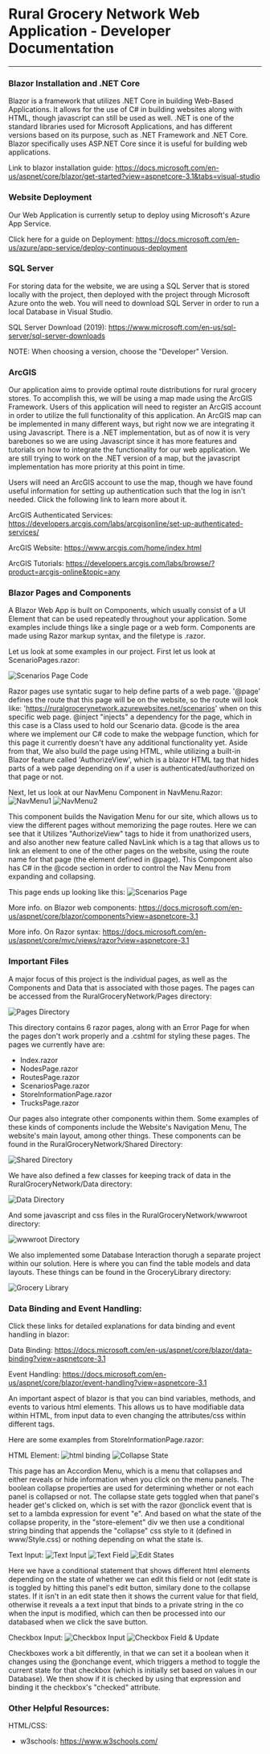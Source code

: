 # Rural Grocery Network Web Application - Developer Documentation
***
### Blazor Installation and .NET Core
Blazor is a framework that utilizes .NET Core in building Web-Based Applications. It allows for the use of
C# in building websites along with HTML, though javascript can still be used as well. .NET
is one of the standard libraries used for Microsoft Applications, and has different versions
based on its purpose, such as .NET Framework and .NET Core. Blazor specifically uses ASP.NET Core
since it is useful for building web applications.

Link to blazor installation guide: https://docs.microsoft.com/en-us/aspnet/core/blazor/get-started?view=aspnetcore-3.1&tabs=visual-studio

### Website Deployment
Our Web Application is currently setup to deploy using Microsoft's Azure App Service.

Click here for a guide on Deployment: https://docs.microsoft.com/en-us/azure/app-service/deploy-continuous-deployment

### SQL Server
For storing data for the website, we are using a SQL Server that is stored locally with the project, then deployed
with the project through Microsoft Azure onto the web. You will need to download SQL Server in order to run
a local Database in Visual Studio.

SQL Server Download (2019): https://www.microsoft.com/en-us/sql-server/sql-server-downloads

NOTE: When choosing a version, choose the "Developer" Version.

### ArcGIS
Our application aims to provide optimal route distributions for rural grocery stores. To accomplish this, we will
be using a map made using the ArcGIS Framework. Users of this application will need to register an ArcGIS account in
order to utilize the full functionality of this application. An ArcGIS map can be implemented in many different ways,
but right now we are integrating it using Javascript. There is a .NET implementation, but as of now it is very
barebones so we are using Javascript since it has more features and tutorials on how to integrate the functionality
for our web application. We are still trying to work on the .NET version of a map, but the javascript implementation
has more priority at this point in time.

Users will need an ArcGIS account to use the map, though we have found useful information for setting up authentication such that the log in isn't needed. Click the following link to learn more about it.

ArcGIS Authenticated Services: https://developers.arcgis.com/labs/arcgisonline/set-up-authenticated-services/

ArcGIS Website: https://www.arcgis.com/home/index.html

ArcGIS Tutorials: https://developers.arcgis.com/labs/browse/?product=arcgis-online&topic=any

### Blazor Pages and Components
A Blazor Web App is built on Components, which usually consist of a
UI Element that can be used repeatedly throughout your application. Some examples include
things like a single page or a web form. Components are made using Razor markup syntax, and 
the filetype is .razor.

Let us look at some examples in our project. First let us look at ScenarioPages.razor:

![Scenarios Page Code](img/scenarios-page-code.PNG)

Razor pages use syntatic sugar to help define parts of a web page. '@page' defines the route that this page will be on the website, 
so the route will look like: 'https://ruralgrocerynetwork.azurewebsites.net/scenarios' when on this specific web page. 
@inject "injects" a dependency for the page, which in this case is a Class used to hold our Scenario data. 
@code is the area where we implement our C# code to make the webpage function, which for this page 
it currently doesn't have any additional functionality yet. Aside from that, We also build the page using HTML, 
while utilizing a built-in Blazor feature called 'AuthorizeView', which is a blazor HTML tag that hides parts of a web page 
depending on if a user is authenticated/authorized on that page or not.

Next, let us look at our NavMenu Component in NavMenu.Razor:
![NavMenu1](img/nav-menu-code-1.PNG)
![NavMenu2](img/nav-menu-code-2.PNG)

This component builds the Navigation Menu for our site, which allows us to view the different pages without memorizing the page routes.
Here we can see that it Utilizes "AuthorizeView" tags to hide it from unathorized users, and also another new feature called NavLink 
which is a tag that allows us to link an element to one of the other pages on the website, using the route name for that page 
(the element defined in @page). This Component also has C# in the @code section in order to control the Nav Menu from expanding and collapsing.

This page ends up looking like this:
![Scenarios Page](img/scenarios-page.PNG)

More info. on Blazor web components: https://docs.microsoft.com/en-us/aspnet/core/blazor/components?view=aspnetcore-3.1

More info. On Razor syntax: https://docs.microsoft.com/en-us/aspnet/core/mvc/views/razor?view=aspnetcore-3.1

### Important Files
A major focus of this project is the individual pages, as well as the Components and Data that is associated with those pages.
The pages can be accessed from the RuralGroceryNetwork/Pages directory:

![Pages Directory](img/directory-pages.PNG)

This directory contains 6 razor pages, along with an Error Page for when the pages don't work properly and a .cshtml for styling these pages. 
The pages we currently have are:
- Index.razor
- NodesPage.razor
- RoutesPage.razor
- ScenariosPage.razor
- StoreInformationPage.razor
- TrucksPage.razor

Our pages also integrate other components within them. Some examples of these kinds of components include the Website's Navigation Menu, 
The website's main layout, among other things. These components can be found in the RuralGroceryNetwork/Shared Directory:

![Shared Directory](img/SharedFolderNew.PNG)

We have also defined a few classes for keeping track of data in the RuralGroceryNetwork/Data directory:

![Data Directory](img/DataFolderNew.PNG)

And some javascript and css files in the RuralGroceryNetwork/wwwroot directory:

![wwwroot Directory](img/wwwrootNew.PNG)

We also implemented some Database Interaction thorugh a separate project within our solution. Here is where you can find the table models and data layouts. These things can be found in the GroceryLibrary directory:

![Grocery Library](img/directory-GroceryLibrary.PNG)

### Data Binding and Event Handling:

Click these links for detailed explanations for data binding and event handling in blazor:

Data Binding: https://docs.microsoft.com/en-us/aspnet/core/blazor/data-binding?view=aspnetcore-3.1

Event Handling: https://docs.microsoft.com/en-us/aspnet/core/blazor/event-handling?view=aspnetcore-3.1

An important aspect of blazor is that you can bind variables, methods, and events to various html elements.
This allows us to have modifiable data within HTML, from input data to even changing the attributes/css within
different tags.

Here are some examples from StoreInformationPage.razor:

HTML Element:
![html binding](img/binding-html.PNG)
![Collapse State](img/binding-fieldsTwo.PNG)

This page has an Accordion Menu, which is a menu that collapses and either reveals or hide information when you click on the menu panels. The boolean collapse properties are used for determining whether or not each panel is collapsed or not. The collapse state gets toggled when that panel's header get's clicked on, which is set with the razor @onclick event that is set to a lambda expression for event "e". And based on what the state of the collapse properity, in the "store-element" div we then use a conditional string binding that appends the "collapse" css style to it (defined in www/Style.css) or nothing depending on what the state is.

Text Input:
![Text Input](img/binding-text.PNG)
![Text Field](img/binding-textField.PNG)
![Edit States](img/binding-fieldsOne.PNG)

Here we have a conditional statement that shows different html elements depending on the state of whether we can edit this field or not (edit state is is toggled by hitting this panel's edit button, similary done to the collapse states. If it isn't in an edit state then it shows the current value for that field, otherwise it reveals a a text input that binds to a private string in the co when the input is modified, which can then be processed into our databased when we click the save button.

Checkbox Input:
![Checkbox Input](img/binding-checkbox.PNG)
![Checkbox Field & Update](img/binding-checkboxField.PNG)

Checkboxes work a bit differently, in that we can set it a boolean when it changes using the @onchange event, which triggers a method to toggle the current state for that checkbox (which is initially set based on values in our Database). We then show if it is checked by using that expression and binding it the checkbox's "checked" attribute.

### Other Helpful Resources:

HTML/CSS:
- w3schools: https://www.w3schools.com/




